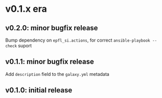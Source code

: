 # v0.1.x era

## v0.2.0: minor bugfix release

Bump dependency on `epfl_si.actions`, for correct `ansible-playbook --check` suport

## v0.1.1: minor bugfix release

Add `description` field to the `galaxy.yml` metadata

## v0.1.0: initial release
